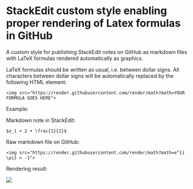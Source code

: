 # StackEdit custom style enabling proper rendering of Latex formulas in GitHub

A custom style for publishing StackEdit notes on GitHub as markdown files with LaTeX formulas rendered automatically as graphics.

LaTeX formulas should be written as usual, i.e. between dollar signs. All characters between dollar signs will be automatically replaced by the following HTML element:

``
<img src="https://render.githubusercontent.com/render/math?math=YOUR FORMULA GOES HERE">
``

Example:

Markdown note in StackEdit: 

``
$x_1 + 2 + \frac{1}{2}$
``

Raw markdown file on GitHub: 

``
<img src="https://render.githubusercontent.com/render/math?math=e^{i \pi} = -1">
``

Rendering result: 

<img src="https://render.githubusercontent.com/render/math?math=e^{i \pi} = -1">
